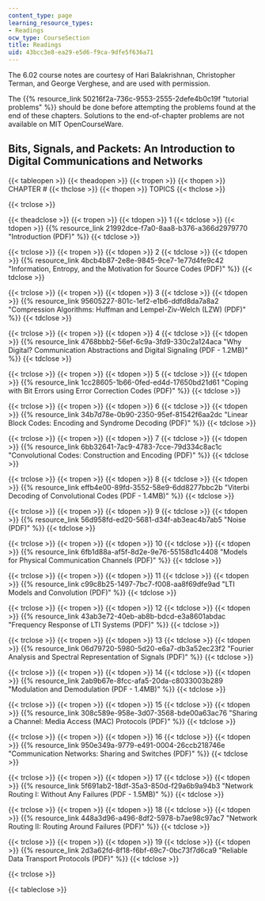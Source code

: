 ```yaml
---
content_type: page
learning_resource_types:
- Readings
ocw_type: CourseSection
title: Readings
uid: 43bcc3e8-ea29-e5d6-f9ca-9dfe5f636a71
---
```


The 6.02 course notes are courtesy of Hari Balakrishnan, Christopher Terman, and George Verghese, and are used with permission.

The {{% resource_link 50216f2a-736c-9553-2555-2defe4b0c19f "tutorial problems" %}} should be done before attempting the problems found at the end of these chapters. Solutions to the end-of-chapter problems are not available on MIT OpenCourseWare.

Bits, Signals, and Packets: An Introduction to Digital Communications and Networks
----------------------------------------------------------------------------------

{{< tableopen >}}
{{< theadopen >}}
{{< tropen >}}
{{< thopen >}}
CHAPTER #
{{< thclose >}}
{{< thopen >}}
TOPICS
{{< thclose >}}

{{< trclose >}}

{{< theadclose >}}
{{< tropen >}}
{{< tdopen >}}
1
{{< tdclose >}}
{{< tdopen >}}
{{% resource_link 21992dce-f7a0-8aa8-b376-a366d2979770 "Introduction (PDF)" %}}
{{< tdclose >}}

{{< trclose >}}
{{< tropen >}}
{{< tdopen >}}
2
{{< tdclose >}}
{{< tdopen >}}
{{% resource_link 4bcb4b87-2e8e-9845-9ce7-1e77d4fe9c42 "Information, Entropy, and the Motivation for Source Codes (PDF)" %}}
{{< tdclose >}}

{{< trclose >}}
{{< tropen >}}
{{< tdopen >}}
3
{{< tdclose >}}
{{< tdopen >}}
{{% resource_link 95605227-801c-1ef2-e1b6-ddfd8da7a8a2 "Compression Algorithms: Huffman and Lempel-Ziv-Welch (LZW) (PDF)" %}}
{{< tdclose >}}

{{< trclose >}}
{{< tropen >}}
{{< tdopen >}}
4
{{< tdclose >}}
{{< tdopen >}}
{{% resource_link 4768bbb2-56ef-6c9a-3fd9-330c2a124aca "Why Digital? Communication Abstractions and Digital Signaling (PDF - 1.2MB)" %}}
{{< tdclose >}}

{{< trclose >}}
{{< tropen >}}
{{< tdopen >}}
5
{{< tdclose >}}
{{< tdopen >}}
{{% resource_link 1cc28605-1b66-0fed-ed4d-17650bd21d61 "Coping with Bit Errors using Error Correction Codes (PDF)" %}}
{{< tdclose >}}

{{< trclose >}}
{{< tropen >}}
{{< tdopen >}}
6
{{< tdclose >}}
{{< tdopen >}}
{{% resource_link 34b7d78e-0b90-2350-95ef-81542f6aa2dc "Linear Block Codes: Encoding and Syndrome Decoding (PDF)" %}}
{{< tdclose >}}

{{< trclose >}}
{{< tropen >}}
{{< tdopen >}}
7
{{< tdclose >}}
{{< tdopen >}}
{{% resource_link 6bb32641-7ac9-4783-7cce-79d334c8ac1c "Convolutional Codes: Construction and Encoding (PDF)" %}}
{{< tdclose >}}

{{< trclose >}}
{{< tropen >}}
{{< tdopen >}}
8
{{< tdclose >}}
{{< tdopen >}}
{{% resource_link effb4e00-89fd-3552-58e9-6dd8277bbc2b "Viterbi Decoding of Convolutional Codes (PDF - 1.4MB)" %}}
{{< tdclose >}}

{{< trclose >}}
{{< tropen >}}
{{< tdopen >}}
9
{{< tdclose >}}
{{< tdopen >}}
{{% resource_link 56d958fd-ed20-5681-d34f-ab3eac4b7ab5 "Noise (PDF)" %}}
{{< tdclose >}}

{{< trclose >}}
{{< tropen >}}
{{< tdopen >}}
10
{{< tdclose >}}
{{< tdopen >}}
{{% resource_link 6fb1d88a-af5f-8d2e-9e76-55158d1c4408 "Models for Physical Communication Channels (PDF)" %}}
{{< tdclose >}}

{{< trclose >}}
{{< tropen >}}
{{< tdopen >}}
11
{{< tdclose >}}
{{< tdopen >}}
{{% resource_link c99c8b25-1497-7bc7-f008-aa8f69dfe9ad "LTI Models and Convolution (PDF)" %}}
{{< tdclose >}}

{{< trclose >}}
{{< tropen >}}
{{< tdopen >}}
12
{{< tdclose >}}
{{< tdopen >}}
{{% resource_link 43ab3e72-40eb-ab8b-bdcd-e3a8601abdac "Frequency Response of LTI Systems (PDF)" %}}
{{< tdclose >}}

{{< trclose >}}
{{< tropen >}}
{{< tdopen >}}
13
{{< tdclose >}}
{{< tdopen >}}
{{% resource_link 06d79720-5980-5d20-e6a7-db3a52ec23f2 "Fourier Analysis and Spectral Representation of Signals (PDF)" %}}
{{< tdclose >}}

{{< trclose >}}
{{< tropen >}}
{{< tdopen >}}
14
{{< tdclose >}}
{{< tdopen >}}
{{% resource_link 2ab9b67e-8fcc-afa5-20da-c8033003b289 "Modulation and Demodulation (PDF - 1.4MB)" %}}
{{< tdclose >}}

{{< trclose >}}
{{< tropen >}}
{{< tdopen >}}
15
{{< tdclose >}}
{{< tdopen >}}
{{% resource_link 308c589e-958e-3d07-3568-bde00a63ac76 "Sharing a Channel: Media Access (MAC) Protocols (PDF)" %}}
{{< tdclose >}}

{{< trclose >}}
{{< tropen >}}
{{< tdopen >}}
16
{{< tdclose >}}
{{< tdopen >}}
{{% resource_link 950e349a-9779-e491-0004-26ccb218746e "Communication Networks: Sharing and Switches (PDF)" %}}
{{< tdclose >}}

{{< trclose >}}
{{< tropen >}}
{{< tdopen >}}
17
{{< tdclose >}}
{{< tdopen >}}
{{% resource_link 5f691ab2-18df-35a3-850d-f29a6b9a94b3 "Network Routing I: Without Any Failures (PDF - 1.5MB)" %}}
{{< tdclose >}}

{{< trclose >}}
{{< tropen >}}
{{< tdopen >}}
18
{{< tdclose >}}
{{< tdopen >}}
{{% resource_link 448a3d96-a496-8df2-5978-b7ae98c97ac7 "Network Routing II: Routing Around Failures (PDF)" %}}
{{< tdclose >}}

{{< trclose >}}
{{< tropen >}}
{{< tdopen >}}
19
{{< tdclose >}}
{{< tdopen >}}
{{% resource_link 2d3a62fd-8f18-f6bf-69c7-0bc73f7d6ca9 "Reliable Data Transport Protocols (PDF)" %}}
{{< tdclose >}}

{{< trclose >}}

{{< tableclose >}}